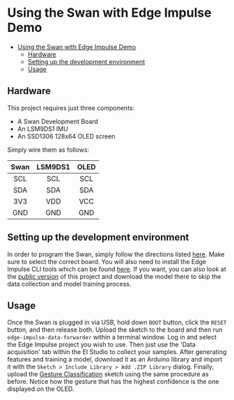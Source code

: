 # Using the Swan with Edge Impulse Demo

- [Using the Swan with Edge Impulse Demo](#using-the-swan-with-edge-impulse-demo)
  - [Hardware](#hardware)
  - [Setting up the development environment](#setting-up-the-development-environment)
  - [Usage](#usage)

## Hardware

This project requires just three components:

- A Swan Development Board
- An LSM9DS1 IMU
- An SSD1306 128x64 OLED screen

Simply wire them as follows:

| Swan  | LSM9DS1 | OLED  |
| :---: | :-----: | :---: |
|  SCL  |   SCL   |  SCL  |
|  SDA  |   SDA   |  SDA  |
|  3V3  |   VDD   |  VCC  |
|  GND  |   GND   |  GND  |

## Setting up the development environment

In order to program the Swan, simply follow the directions listed [here](https://blueswireless.notion.site/Swan-Debugging-Guide-5decf8f10a2b44399cf5f8e75f9a2d09). Make sure to select the correct board. You will also need to install the Edge Impulse CLI tools which can be found [here](https://docs.edgeimpulse.com/docs/cli-data-forwarder). If you want, you can also look at the [public version](https://studio.edgeimpulse.com/public/47275/latest) of this project and download the model there to skip the data collection and model training process.

## Usage

Once the Swan is plugged in via USB, hold down `BOOT` button, click the `RESET` button, and then release both. Upload the sketch to the board and then run `edge-impulse-data-forwarder` within a terminal window. Log in and select the Edge Impulse project you wish to use. Then just use the 'Data acquisition' tab within the EI Studio to collect your samples.
After generating features and training a model, download it as an Arduino library and import it with the `Sketch > Include Library > Add .ZIP Library` dialog. Finally, upload the [Gesture Classification](GestureClassification/GestureClassification.ino) sketch using the same procedure as before. Notice how the gesture that has the highest confidence is the one displayed on the OLED.
